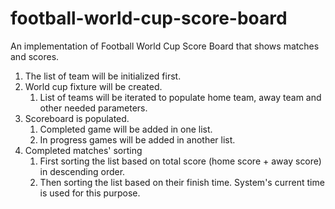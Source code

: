 # football-world-cup-score-board
An implementation of Football World Cup Score Board that shows matches and scores.

1. The list of team will be initialized first.
2. World cup fixture will be created.
   1. List of teams will be iterated to populate home team, away team and other needed parameters.
3. Scoreboard is populated.
   1. Completed game will be added in one list.
   2. In progress games will be added in another list.
4. Completed matches' sorting
   1. First sorting the list based on total score (home score + away score) in descending order.
   2. Then sorting the list based on their finish time. System's current time is used for this purpose.

